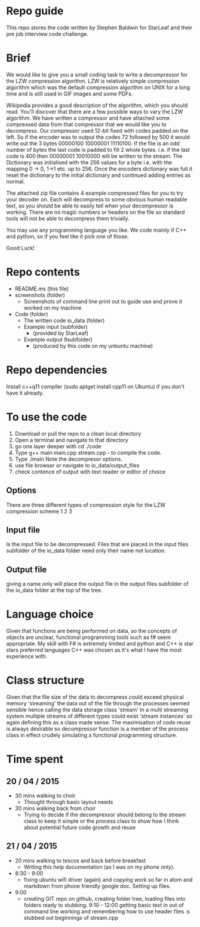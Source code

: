 Repo guide
=========

This repo stores the code written by Stephen Baldwin for StarLeaf and their pre job interview code challenge.

# Brief

We would like to give you a small coding task to write a decompressor for the LZW compression algorithm. LZW is relatively simple compression algorithm which was the default compression algorithm on UNIX for a long time and is still used in GIF images and some PDFs.

Wikipedia provides a good description of the algorithm, which you should read. You'll discover that there are a few possible ways to vary the LZW algorithm. We have written a compressor and have attached some compressed data from that compressor that we would like you to decompress. Our compressor used 12-bit fixed with codes padded on the left. So if the encoder was to output the codes 72 followed by 500 it would write out the 3 bytes 00000100 10000001 11110100. If the file is an odd number of bytes the last code is padded to fill 2 whole bytes. i.e. if the last code is 400 then 00000001 10010000 will be written to the stream. The Dictionary was initialised with the 256 values for a byte i.e. with the mapping 0 -> 0, 1->1 etc. up to 256. Once the encoders dictionary was full it reset the dictionary to the initial dictionary and continued adding entries as normal.

The attached zip file contains 4 example compressed files for you to try your decoder on. Each will decompress to some obvious human readable text, so you should be able to easily tell when your decompressor is working. There are no magic numbers or headers on the file so standard tools will not be able to decompress them trivially.

You may use any programming language you like. We code mainly if C++ and python, so if you feel like it pick one of those.

Good Luck!

# Repo contents

- README.ms (this file)
- screenshots (folder)
  - Screenshots of command line print out to guide use and prove it worked on my machine
- Code (folder)
  - The written code
  io_data (folder)
  - Example input (subfolder)
    - (provided by StarLeaf)
  - Example output 9subfolder)
    - (produced by this code on my unbuntu machine)

# Repo dependencies

Install c++q11 compiler (sudo aptget install cpp11 on Ubuntu) if you don't have it already.

# To use the code

1. Download or pull the repo to a clean local directory
2. Open a terminal and navigate to that directory
3. go one layer deeper with cd ./code
3. Type g++ main main.cpp stream.cpp - to compile the code.
4. Type ./main Note the decompresor options.
5. use file browser or navigate to io_data/output_files
6. check contence of output with text reader or editor of choice

## Options
There are three different types of compression style for the LZW compression scheme
1
2
3

## Input file
Is the input file to be decompressed. Files that are placed in the input files subfolder of the io_data folder need only their name not location.

##  Output file
giving a name only will place the output file in the output files subfolder of the io_data folder at the top of the tree.

# Language choice

Given that functions are being performed on data, so the concepts of objects are unclear, functional programming tools such as f# seem appropriate. My skill with F# is extremely limited and python and C++ is star stars preferred languages C++ was chosen as it's what I have the most experience with.

# Class structure

Given that the file size of the data to decompress could exceed physical memory 'streaming' the data out of the file through the processes seemed sensible hence calling the data storage class 'stream'
In a multi streaming system multiple streams of different types could exist 'stream instances' so again defining this as a class made sense.
The maximisation of code reuse is always desirable so decompressor function is a member of the process class in effect crudely simulating a functional programming structure.

# Time spent

## 20 / 04 / 2015
- 30 mins walking to choir
  - Thought through basic layout needs
- 30 mins walking back from choir
  - Trying to decide if the decompressor should belong to the stream class to keep it simple or the process class to show how I think about potential future code growth and reuse

## 21 / 04 / 2015
- 20 mins walking to tescos and back before breakfast
  - Writing this help documentation (as I was on my phone only).
- 8:30 - 9:00
  - fixing ubuntu wifi driver (again) and copying work so far in atom and markdown from phone friendly google doc. Setting up files.
- 9:00
  - creating GIT repo on github, creating folder tree, loading files into folders ready to stubbing.
  9:10 - 12:00
    getting basic text in out of command line working and remembering how to use header files :s stubbed out beginnings of stream.cpp
